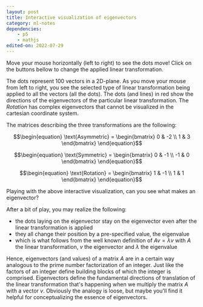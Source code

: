 ```yaml
---
layout: post
title: Interactive visualization of eigenvectors
category: ml-notes
dependencies:
    - p5
    - mathjs
edited-on: 2022-07-29
---
```

Move your mouse horizontally (left to right) to see the dots move! Click on the buttons bellow to change the applied linear transformation.

<div id="sketch-holder">
    <div id="sketch">
    <script type="text/javascript" src="assets/js/eigen_sketch.js"></script>
    </div>
</div>

The dots represent 100 vectors in a 2D-plane. As you move your mouse from left to right, you see the selected type of linear transformation being applied to all the vectors (all the dots). The dots (and lines) in red show the directions of the eigenvectors of the particular linear transformation. The *Rotation* has complex eigenvectors that cannot be visualized in the cartesian coordinate system.

The matrices describing the three transformations are the following:

$$\begin{equation}
\text{Asymmetric} = 
    \begin{bmatrix}
    0 & -2 \\ 
    1 & 3
    \end{bmatrix}
\end{equation}$$

$$\begin{equation}
\text{Symmetric} = 
    \begin{bmatrix}
    0 & -1 \\ 
    -1 & 0
    \end{bmatrix}
\end{equation}$$

$$\begin{equation}
\text{Rotation} = 
    \begin{bmatrix}
    1 & -1 \\ 
    1 & 1
    \end{bmatrix}
\end{equation}$$

Playing with the above interactive visualization, can you see what makes an eigenvector?

After a bit of play, you may realize the following:
 - the dots laying on the eigenvector stay on the eigenvector even after the linear transformation is applied
 - they all change their position by a pre-specified value, the eigenvalue
 - which is what follows from the well known definition of $Av = \lambda v$ with $A$ the linear transformation, $v$ the eigenvector and $\lambda$ the eigenvalue

Hence, eigenvectors (and values) of a matrix $A$ are in a certain way analogous to the prime number factorization of an integer. Just like the factors of an integer define building blocks of which the integer is comprised. Eigenvectors define the fundamental directions of translation of the linear transformation that's happening when we multiply the matrix $A$ with a vector $v$. Obviously the analogy is loose, but maybe you'll find it helpful for conceptualizing the essence of eigenvectors.